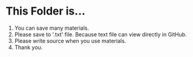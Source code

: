 # This Folder is...
1. You can save many materials.
2. Please save to '.txt' file. Because text file can view directly in GitHub.
3. Please write source when you use materials.
4. Thank you.
